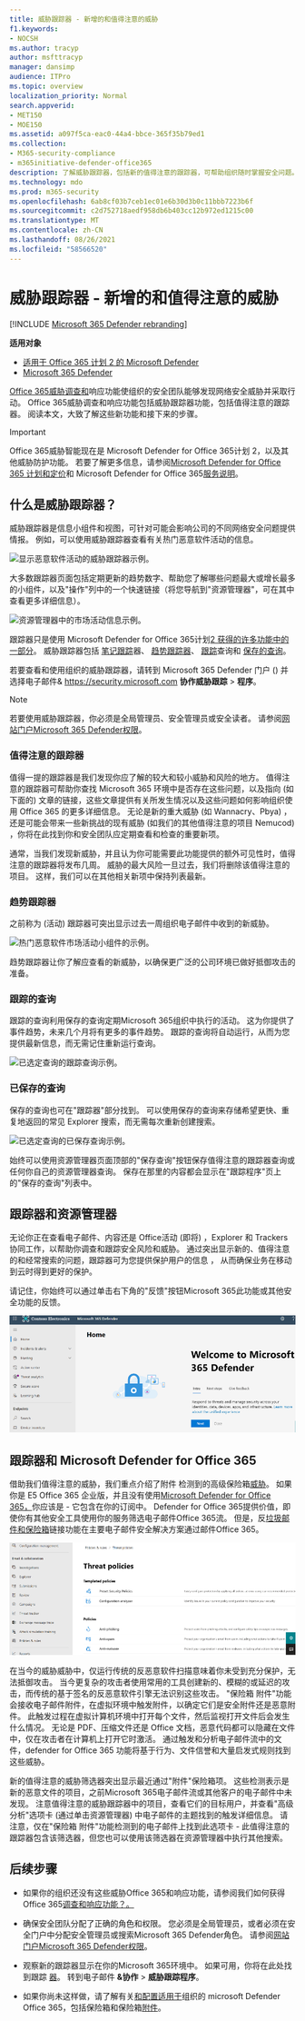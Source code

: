 ```yaml
---
title: 威胁跟踪器 - 新增的和值得注意的威胁
f1.keywords:
- NOCSH
ms.author: tracyp
author: msfttracyp
manager: dansimp
audience: ITPro
ms.topic: overview
localization_priority: Normal
search.appverid:
- MET150
- MOE150
ms.assetid: a097f5ca-eac0-44a4-bbce-365f35b79ed1
ms.collection:
- M365-security-compliance
- m365initiative-defender-office365
description: 了解威胁跟踪器，包括新的值得注意的跟踪器，可帮助组织随时掌握安全问题。
ms.technology: mdo
ms.prod: m365-security
ms.openlocfilehash: 6ab8cf03b7ceb1ec01e6b30d3b0c11bbb7223b6f
ms.sourcegitcommit: c2d752718aedf958db6b403cc12b972ed1215c00
ms.translationtype: MT
ms.contentlocale: zh-CN
ms.lasthandoff: 08/26/2021
ms.locfileid: "58566520"
---
```

# <a name="threat-trackers---new-and-noteworthy"></a>威胁跟踪器 - 新增的和值得注意的威胁

[!INCLUDE [Microsoft 365 Defender rebranding](../includes/microsoft-defender-for-office.md)]

**适用对象**
- [适用于 Office 365 计划 2 的 Microsoft Defender](defender-for-office-365.md)
- [Microsoft 365 Defender](../defender/microsoft-365-defender.md)

[Office 365威胁调查和](office-365-ti.md)响应功能使组织的安全团队能够发现网络安全威胁并采取行动。 Office 365威胁调查和响应功能包括威胁跟踪器功能，包括值得注意的跟踪器。 阅读本文，大致了解这些新功能和接下来的步骤。

> [!IMPORTANT]
> Office 365威胁智能现在是 Microsoft Defender for Office 365计划 2，以及其他威胁防护功能。 若要了解更多信息，请参阅[Microsoft Defender for Office 365 计划和定价](https://products.office.com/exchange/advance-threat-protection)和 Microsoft Defender for Office 365[服务说明](/office365/servicedescriptions/office-365-advanced-threat-protection-service-description)。

## <a name="what-are-threat-trackers"></a>什么是威胁跟踪器？

威胁跟踪器是信息小组件和视图，可针对可能会影响公司的不同网络安全问题提供情报。 例如，可以使用威胁跟踪器查看有关热门恶意软件活动的信息。

![显示恶意软件活动的威胁跟踪器示例。](../../media/a883b5ac-8e2b-469a-90e0-f8ad39bb63b7.png)

大多数跟踪器页面包括定期更新的趋势数字、帮助您了解哪些问题最大或增长最多的小组件，以及"操作"列中的一个快速链接（将您导航到"资源管理器"，可在其中查看更多详细信息）。

![资源管理器中的市场活动信息示例。](../../media/e426f220-fdcb-4dd9-99a2-db97dbcf71d5.png)

跟踪器只是使用 Microsoft Defender for Office 365计划[2 获得的许多功能中的一部分](office-365-ti.md)。 威胁跟踪器包括 [笔记跟踪](#noteworthy-trackers)器、 [趋势跟踪器](#trending-trackers)、 [跟踪](#tracked-queries)查询和 [保存的查询](#saved-queries)。

若要查看和使用组织的威胁跟踪器，请转到 Microsoft 365 Defender 门户 () 并选择电子邮件& <https://security.microsoft.com> **协作威胁跟踪** \> **程序**。

> [!NOTE]
> 若要使用威胁跟踪器，你必须是全局管理员、安全管理员或安全读者。 请参阅[网站门户Microsoft 365 Defender权限](permissions-microsoft-365-security-center.md)。

### <a name="noteworthy-trackers"></a>值得注意的跟踪器

值得一提的跟踪器是我们发现你应了解的较大和较小威胁和风险的地方。 值得注意的跟踪器可帮助你查找 Microsoft 365 环境中是否存在这些问题，以及指向 (如下面的) 文章的链接，这些文章提供有关所发生情况以及这些问题如何影响组织使用 Office 365 的更多详细信息。 无论是新的重大威胁 (如 Wannacry、Pbya) ，还是可能会带来一些新挑战的现有威胁 (如我们的其他值得注意的项目 Nemucod) ，你将在此找到你和安全团队应定期查看和检查的重要新项。

通常，当我们发现新威胁，并且认为你可能需要此功能提供的额外可见性时，值得注意的跟踪器将发布几周。 威胁的最大风险一旦过去，我们将删除该值得注意的项目。 这样，我们可以在其他相关新项中保持列表最新。

### <a name="trending-trackers"></a>趋势跟踪器

之前称为 (活动) 跟踪器可突出显示过去一周组织电子邮件中收到的新威胁。

![热门恶意软件市场活动小组件的示例。](../../media/d2ccc1a0-2a1d-4e36-99b5-6766c207772f.png)

趋势跟踪器让你了解应查看的新威胁，以确保更广泛的公司环境已做好抵御攻击的准备。

### <a name="tracked-queries"></a>跟踪的查询

跟踪的查询利用保存的查询定期Microsoft 365组织中执行的活动。 这为你提供了事件趋势，未来几个月将有更多的事件趋势。 跟踪的查询将自动运行，从而为您提供最新信息，而无需记住重新运行查询。

![已选定查询的跟踪查询示例。](../../media/0c556174-06eb-4ae5-b32a-5ff76b9e4f13.png)

### <a name="saved-queries"></a>已保存的查询

保存的查询也可在"跟踪器"部分找到。 可以使用保存的查询来存储希望更快、重复地返回的常见 Explorer 搜索，而无需每次重新创建搜索。

![已选定查询的已保存查询示例。](../../media/188cf3ff-58f1-41ea-81aa-76158d8f40c3.png)

始终可以使用资源管理器页面顶部的"保存查询"按钮保存值得注意的跟踪器查询或任何你自己的资源管理器查询。 保存在那里的内容都会显示在"跟踪程序"页上的"保存的查询"列表中。

## <a name="trackers-and-explorer"></a>跟踪器和资源管理器

无论你正在查看电子邮件、内容还是 Office活动 (即将) ，Explorer 和 Trackers 协同工作，以帮助你调查和跟踪安全风险和威胁。 通过突出显示新的、值得注意的和经常搜索的问题，跟踪器可为您提供保护用户的信息 ， 从而确保业务在移动到云时得到更好的保护。

请记住，你始终可以通过单击右下角的"反馈"按钮Microsoft 365此功能或其他安全功能的反馈。 

![Microsoft 365 Defender门户。](../../media/microsoft-365-defender-portal.png)

## <a name="trackers-and-microsoft-defender-for-office-365"></a>跟踪器和 Microsoft Defender for Office 365

借助我们值得注意的威胁，我们重点介绍了附件 检测到的高级保险箱[威胁](safe-attachments.md)。 如果你是 E5 Office 365 企业版，并且没有使用[Microsoft Defender for Office 365，](defender-for-office-365.md)你应该是 - 它包含在你的订阅中。 Defender for Office 365提供价值，即使你有其他安全工具使用你的服务筛选电子邮件Office 365流。 但是，反[垃圾邮件和保险箱](safe-links.md)链接功能在主要电子邮件安全解决方案通过邮件Office 365。

![Microsoft Defender for Office 365门户中的Microsoft 365 Defender Defender。](../../media/policies.png)

在当今的威胁威胁中，仅运行传统的反恶意软件扫描意味着你未受到充分保护，无法抵御攻击。 当今更复杂的攻击者使用常用的工具创建新的、模糊的或延迟的攻击，而传统的基于签名的反恶意软件引擎无法识别这些攻击。 "保险箱 附件"功能会接收电子邮件附件，在虚拟环境中触发附件，以确定它们是安全附件还是恶意附件。 此触发过程在虚拟计算机环境中打开每个文件，然后监视打开文件后会发生什么情况。 无论是 PDF、压缩文件还是 Office 文档，恶意代码都可以隐藏在文件中，仅在攻击者在计算机上打开它时激活。 通过触发和分析电子邮件流中的文件，defender for Office 365 功能将基于行为、文件信誉和大量启发式规则找到这些威胁。

新的值得注意的威胁筛选器突出显示最近通过"附件"保险箱项。 这些检测表示是新的恶意文件的项目，之前Microsoft 365电子邮件流或其他客户的电子邮件中未发现。 注意值得注意的威胁跟踪器中的项目，查看它们的目标用户，并查看"高级分析"选项卡 (通过单击资源管理器) 中电子邮件的主题找到的触发详细信息。 请注意，仅在"保险箱 附件"功能检测到的电子邮件上找到此选项卡 - 此值得注意的跟踪器包含该筛选器，但您也可以使用该筛选器在资源管理器中执行其他搜索。

## <a name="next-steps"></a>后续步骤

- 如果你的组织还没有这些威胁Office 365和响应功能，请参阅我们如何获得Office 365[调查和响应功能？。](office-365-ti.md)

- 确保安全团队分配了正确的角色和权限。 您必须是全局管理员，或者必须在安全门户中分配安全管理员或搜索Microsoft 365 Defender角色。 请参阅[网站门户Microsoft 365 Defender权限](permissions-microsoft-365-security-center.md)。

- 观察新的跟踪器显示在你的Microsoft 365环境中。 如果可用，你将在此处找到跟踪 [器](https://https://security.microsoft.com/)。 转到电子邮件 **&协作** \> **威胁跟踪程序**。

- 如果你尚未这样做，请了解有关[和配置适用于](defender-for-office-365.md)组织的 microsoft Defender Office 365，包括保险箱和保险箱[附件](safe-attachments.md)。 [](safe-links.md)
